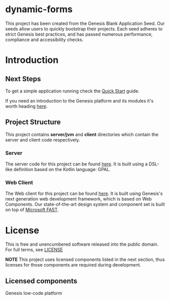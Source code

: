 # dynamic-forms

This project has been created from the Genesis Blank Application Seed. Our seeds allow users to quickly bootstrap
their projects. Each seed adheres to strict Genesis best practices, and has passed numerous performance, compliance and
accessibility checks. 


# Introduction

## Next Steps

To get a simple application running check the [Quick Start](https://learn.genesis.global/docs/getting-started/quick-start/) guide.

If you need an introduction to the Genesis platform and its modules it's worth heading [here](https://learn.genesis.global/docs/getting-started/learn-the-basics/simple-introduction/).


## Project Structure

This project contains **server/jvm** and **client** directories which contain the server and client code respectively.

### Server

The server code for this project can be found [here](./server/jvm/README.md).
It is built using a DSL-like definition based on the Kotlin language: GPAL.

### Web Client

The Web client for this project can be found [here](./client/README.md). It is built using Genesis's next
generation web development framework, which is based on Web Components. Our state-of-the-art design system and component
set is built on top of [Microsoft FAST](https://www.fast.design/docs/introduction/).

# License

This is free and unencumbered software released into the public domain. For full terms, see [LICENSE](./LICENSE)

**NOTE** This project uses licensed components listed in the next section, thus licenses for those components are required during development.

## Licensed components
Genesis low-code platform

